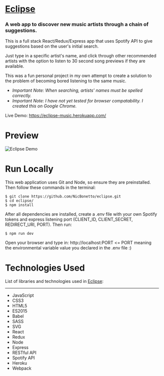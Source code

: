 # [Eclipse](https://eclipse-music.herokuapp.com/)
### A web app to discover new music artists through a chain of suggestions.

This is a full stack React/Redux/Express app that uses Spotify API to give suggestions based on the user's initial search.

Just type in a specific artist's name, and click through other recommended artists with the option to listen to 30 second song previews if they are available.

This was a fun personal project in my own attempt to create a solution to the problem of becoming bored listening to the same music.

+ *Important Note: When searching, artists' names must be spelled correctly.*
+ *Important Note: I have not yet tested for browser compatability. I created this on Google Chrome.*

Live Demo: https://eclipse-music.herokuapp.com/

# Preview

![Eclipse Demo](https://user-images.githubusercontent.com/28014739/31752189-937fa386-b43e-11e7-8e34-2feb0f72aa09.gif)

# Run Locally
This web application uses Git and Node, so ensure they are preinstalled. Then follow these commands in the terminal:
```
$ git clone https://github.com/NicBonetto/eclipse.git
$ cd eclipse/
$ npm install
```
After all dependencies are installed, create a .env file with your own Spotify tokens and express listening port (CLIENT_ID, CLIENT_SECRET, REDIRECT_URI, PORT). Then run:
```
$ npm run dev
```
Open your browser and type in: http://localhost:PORT <= PORT meaning the environmental variable value you declared in the .env file :)

# Technologies Used
List of libraries and technologies used in [Eclipse](https://eclipse-music.herokuapp.com):
***
+ JavaScript
+ CSS3
+ HTML5
+ ES2015
+ Babel
+ SASS
+ SVG
+ React
+ Redux
+ Node
+ Express
+ RESTful API
+ Spotify API
+ Heroku
+ Webpack
